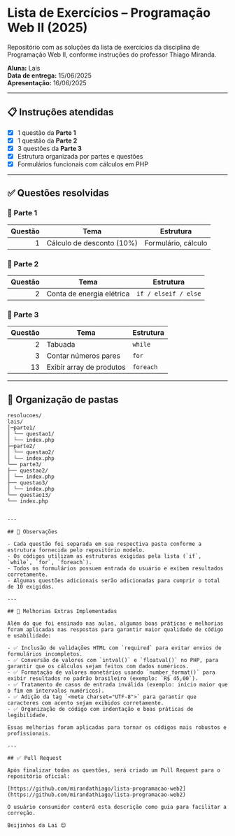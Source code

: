 # Lista de Exercícios – Programação Web II (2025)

Repositório com as soluções da lista de exercícios da disciplina de Programação Web II, conforme instruções do professor Thiago Miranda.

**Aluna:** Lais  
**Data de entrega:** 15/06/2025  
**Apresentação:** 16/06/2025

---

## 📋 Instruções atendidas

- [x] 1 questão da **Parte 1**
- [x] 1 questão da **Parte 2** 
- [x] 3 questões da **Parte 3** 
- [x] Estrutura organizada por partes e questões
- [x] Formulários funcionais com cálculos em PHP

---

## ✅ Questões resolvidas

### 📂 Parte 1
| Questão | Tema                         | Estrutura         |
|--------:|------------------------------|-------------------|
| 1       | Cálculo de desconto (10%)    | Formulário, cálculo |

### 📂 Parte 2
| Questão | Tema                             | Estrutura         |
|--------:|----------------------------------|-------------------|
| 2       | Conta de energia elétrica        | `if / elseif / else` |

### 📂 Parte 3
| Questão | Tema                              | Estrutura    |
|--------:|-----------------------------------|--------------|
| 2       | Tabuada                           | `while`      |
| 3       | Contar números pares              | `for`        |
| 13      | Exibir array de produtos          | `foreach`    |

---

## 📁 Organização de pastas

```
resolucoes/
lais/
│─parte1/
│ └── questao1/
│ └── index.php
├─parte2/
│ └── questao2/
│ └── index.php
└── parte3/
├── questao2/
│ └── index.php
├── questao3/
│ └── index.php
└── questao13/
└── index.php


---

## 📝 Observações

- Cada questão foi separada em sua respectiva pasta conforme a estrutura fornecida pelo repositório modelo.
- Os códigos utilizam as estruturas exigidas pela lista (`if`, `while`, `for`, `foreach`).
- Todos os formulários possuem entrada do usuário e exibem resultados corretamente.
- Algumas questões adicionais serão adicionadas para cumprir o total de 10 exigidas.

---

## 🚀 Melhorias Extras Implementadas

Além do que foi ensinado nas aulas, algumas boas práticas e melhorias foram aplicadas nas respostas para garantir maior qualidade de código e usabilidade:

- ✅ Inclusão de validações HTML com `required` para evitar envios de formulários incompletos.
- ✅ Conversão de valores com `intval()` e `floatval()` no PHP, para garantir que os cálculos sejam feitos com dados numéricos.
- ✅ Formatação de valores monetários usando `number_format()` para exibir resultados no padrão brasileiro (exemplo: `R$ 45,00`).
- ✅ Tratamento de casos de entrada inválida (exemplo: início maior que o fim em intervalos numéricos).
- ✅ Adição da tag `<meta charset="UTF-8">` para garantir que caracteres com acento sejam exibidos corretamente.
- ✅ Organização de código com indentação e boas práticas de legibilidade.

Essas melhorias foram aplicadas para tornar os códigos mais robustos e profissionais.

---

## ✅ Pull Request

Após finalizar todas as questões, será criado um Pull Request para o repositório oficial:

[https://github.com/mirandathiago/lista-programacao-web2](https://github.com/mirandathiago/lista-programacao-web2)

O usuário consumidor conterá esta descrição como guia para facilitar a correção.

Beijinhos da Lai 😊